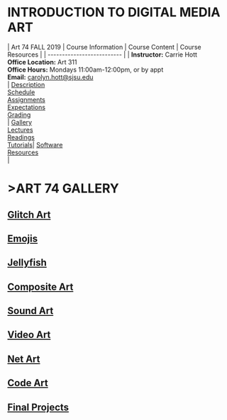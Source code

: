 # **INTRODUCTION TO DIGITAL MEDIA ART**

|  Art 74 FALL 2019  | Course Information  | Course Content | Course Resources |
| -------------------------- |
| **Instructor:** Carrie Hott <br> **Office Location:** Art 311 <br> **Office Hours:** Mondays 11:00am-12:00pm, or by appt <br> **Email:** carolyn.hott@sjsu.edu <br> | [Description](https://carriehott.github.io/sjsu-art74/#course-description) <br>  [Schedule](https://carriehott.github.io/sjsu-art74/schedule) <br> [Assignments](https://carriehott.github.io/sjsu-art74/assignments)<br>  [Expectations](https://carriehott.github.io/sjsu-art74/#course-expectations) <br>[Grading](https://carriehott.github.io/sjsu-art74/grading)<br>| [Gallery](https://carriehott.github.io/sjsu-art74/gallery)<br> [Lectures](https://carriehott.github.io/sjsu-art74/lectures)<br> [Readings](https://carriehott.github.io/sjsu-art74/readings) <br> [Tutorials](https://carriehott.github.io/sjsu-art74/tutorials)| [Software](https://carriehott.github.io/sjsu-art74/programs) <br> [Resources](https://carriehott.github.io/sjsu-art74/resources) <br>|


# >ART 74 GALLERY


## [Glitch Art](https://carriehott.github.io/sjsu-art74/gallery/glitch)

## [Emojis](https://carriehott.github.io/sjsu-art74/gallery/emojis)

## [Jellyfish](https://carriehott.github.io/sjsu-art74/gallery/jellyfish)

## [Composite Art](https://carriehott.github.io/sjsu-art74/gallery/composite)

## [Sound Art](https://carriehott.github.io/sjsu-art74/gallery/sound)

## [Video Art](https://carriehott.github.io/sjsu-art74/gallery/video)

## [Net Art](https://carriehott.github.io/sjsu-art74/gallery/net)

## [Code Art](https://carriehott.github.io/sjsu-art74/gallery/code)

## [Final Projects](https://carriehott.github.io/sjsu-art74/gallery/finals)